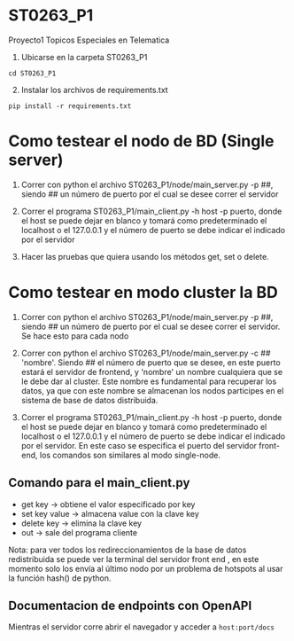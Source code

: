 # ST0263_P1
Proyecto1 Topicos Especiales en Telematica

1. Ubicarse en la carpeta ST0263_P1

```cd ST0263_P1```

2. Instalar los archivos de requirements.txt

```pip install -r requirements.txt```

# Como testear el nodo de BD (Single server)

1. Correr con python el archivo  ST0263_P1/node/main_server.py -p ##, siendo ## un número de puerto 
    por el cual se desee correr el servidor

2. Correr el programa ST0263_P1/main_client.py -h host -p puerto, donde el host se puede dejar en blanco y tomará 
    como predeterminado el localhost o el 127.0.0.1 y el número de puerto se debe indicar el indicado por el servidor

3. Hacer las pruebas que quiera usando los métodos get, set o delete.

# Como testear en modo cluster la BD

1. Correr con python el archivo  ST0263_P1/node/main_server.py -p ##, siendo ## un número de puerto 
    por el cual se desee correr el servidor. Se hace esto para cada nodo

2. Correr con python el archivo  ST0263_P1/node/main_server.py -c ## 'nombre'. Siendo ## el número de puerto que se desee,
    en este puerto estará el servidor de frontend, y 'nombre' un nombre cualquiera que se le debe dar al cluster. Este nombre
    es fundamental para recuperar los datos, ya que con este nombre se almacenan los nodos participes en el sistema de base de 
    datos distribuida.

3. Correr el programa ST0263_P1/main_client.py -h host -p puerto, donde el host se puede dejar en blanco y tomará 
    como predeterminado el localhost o el 127.0.0.1 y el número de puerto se debe indicar el indicado por el servidor. En este caso se especifica el puerto del servidor front-end, los comandos son similares al modo single-node.

## Comando para el main_client.py

- get key -> obtiene el valor especificado por key
- set key value -> almacena value con la clave key
- delete key -> elimina la clave key
- out -> sale del programa cliente

Nota: para ver todos los redireccionamientos de la base de datos redistribuida se puede ver la terminal del servidor front end
    , en este momento solo los envía al último nodo por un problema de hotspots al usar la función hash() de python.

## Documentacion de endpoints con OpenAPI
Mientras el servidor corre abrir el navegador y acceder a
```host:port/docs```